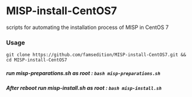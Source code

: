 # MISP-install-CentOS7
scripts for automating the installation process of MISP in CentOS 7

### Usage
`git clone https://github.com/famsedition/MISP-install-CentOS7.git && cd MISP-install-CentOS7`
##### run misp-preparations.sh as root :  `bash misp-preparations.sh`
##### After reboot run misp-install.sh as root :  `bash misp-install.sh`
